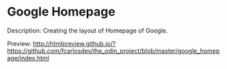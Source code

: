 # Google Homepage

Description: Creating the layout of Homepage of Google.

Preview: http://htmlpreview.github.io/?https://github.com/fcarlosdev/the_odin_project/blob/master/google_homepage/index.html

